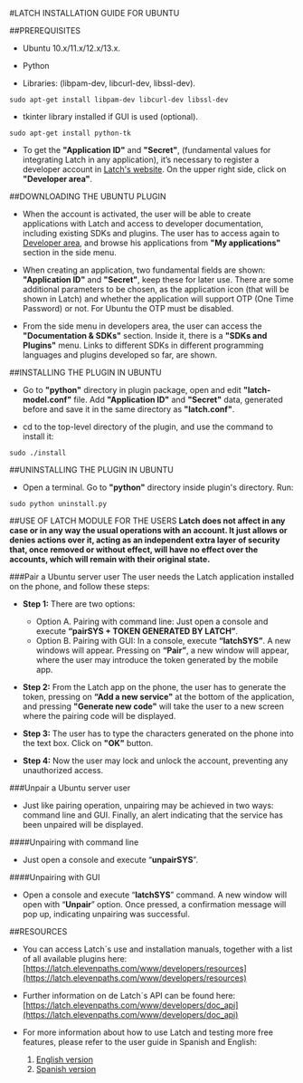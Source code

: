 #LATCH INSTALLATION GUIDE FOR UBUNTU


##PREREQUISITES
* Ubuntu 10.x/11.x/12.x/13.x.

* Python

* Libraries: (libpam-dev, libcurl-dev, libssl-dev).
```
sudo apt-get install libpam-dev libcurl-dev libssl-dev
```

* tkinter library installed if GUI is used (optional). 

```
sudo apt-get install python-tk
```


* To get the **"Application ID"** and **"Secret"**, (fundamental values for integrating Latch in any application), it’s necessary to register a developer account in [Latch's website](https://latch.elevenpaths.com"https://latch.elevenpaths.com"). On the upper right side, click on **"Developer area"**.

 
##DOWNLOADING THE UBUNTU PLUGIN
* When the account is activated, the user will be able to create applications with Latch and access to developer documentation, including existing SDKs and plugins. The user has to access again to [Developer area](https://latch.elevenpaths.com/www/developerArea"https://latch.elevenpaths.com/www/developerArea"), and browse his applications from **"My applications"** section in the side menu.

* When creating an application, two fundamental fields are shown: **"Application ID"** and **"Secret"**, keep these for later use. There are some additional parameters to be chosen, as the application icon (that will be shown in Latch) and whether the application will support OTP  (One Time Password) or not. For Ubuntu the OTP must be disabled.

* From the side menu in developers area, the user can access the **"Documentation & SDKs"** section. Inside it, there is a **"SDKs and Plugins"** menu. Links to different SDKs in different programming languages and plugins developed so far, are shown.


##INSTALLING THE PLUGIN IN UBUNTU
* Go to **"python"** directory in plugin package, open and edit **"latch-model.conf"** file. Add **"Application ID"** and **"Secret"** data, generated before and save it in the same directory as **"latch.conf"**.

* cd to the top-level directory of the plugin, and use the command to install it:
```
sudo ./install
```

##UNINSTALLING THE PLUGIN IN UBUNTU
* Open a terminal. Go to **"python"** directory inside plugin's directory. Run:
```
sudo python uninstall.py
```


##USE OF LATCH MODULE FOR THE USERS
**Latch does not affect in any case or in any way the usual operations with an account. It just allows or denies actions over it, acting as an independent extra layer of security that, once removed or without effect, will have no effect over the accounts, which will remain with their original state.**

###Pair a Ubuntu server user
The user needs the Latch application installed on the phone, and follow these steps:

* **Step 1:** There are two options:
    * Option A. Pairing with command line: Just open a console and execute **“pairSYS + TOKEN GENERATED BY LATCH”**. 
    * Option B. Pairing with GUI: In a console, execute **“latchSYS”**. A new windows will appear. Pressing on **“Pair”**, a new window will appear, where the user may introduce the token generated by the mobile app.   

* **Step 2:** From the Latch app on the phone, the user has to generate the token, pressing on **“Add a new service"** at the bottom of the application, and pressing **"Generate new code"** will take the user to a new screen where the pairing code will be displayed.

* **Step 3:** The user has to type the characters generated on the phone into the text box. Click on **"OK"** button.

* **Step 4:** Now the user may lock and unlock the account, preventing any unauthorized access.

###Unpair a Ubuntu server user
* Just like pairing operation, unpairing may be achieved in two ways: command line and GUI. Finally, an alert indicating that the service has been unpaired will be displayed.

####Unpairing with command line
* Just open a console and execute “**unpairSYS**”.

####Unpairing with GUI
* Open a console and execute “**latchSYS**” command. A new window will open with “**Unpair**” option. Once pressed, a confirmation message will pop up, indicating unpairing was successful.



##RESOURCES
- You can access Latch´s use and installation manuals, together with a list of all available plugins here: [https://latch.elevenpaths.com/www/developers/resources](https://latch.elevenpaths.com/www/developers/resources)

- Further information on de Latch´s API can be found here: [https://latch.elevenpaths.com/www/developers/doc_api](https://latch.elevenpaths.com/www/developers/doc_api)

- For more information about how to use Latch and testing more free features, please refer to the user guide in Spanish and English:
	1. [English version](https://latch.elevenpaths.com/www/public/documents/howToUseLatchNevele_EN.pdf)
	1. [Spanish version](https://latch.elevenpaths.com/www/public/documents/howToUseLatchNevele_ES.pdf)
